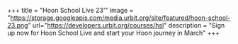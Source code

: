 +++
title = "Hoon School Live 23'"
image = "https://storage.googleapis.com/media.urbit.org/site/featured/hoon-school-23.png"
url="https://developers.urbit.org/courses/hsl"
description = "Sign up now for Hoon School Live and start your Hoon journey in March"
+++
